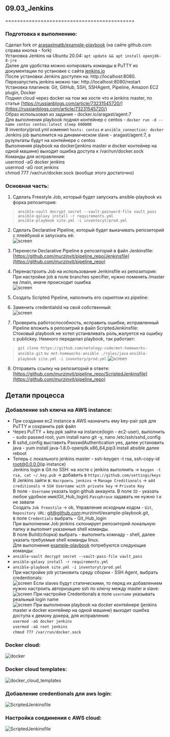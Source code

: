 ## 09.03_Jenkins
============================================</br>
### Подготовка к выполнению:
Сделал fork от [aragastmatb/example-playbook](https://github.com/aragastmatb/example-playbook) (на сайте github.com справа кнопка - fork) </br>
Установка Jenkins на Ubuntu 20.04: `apt update && apt install openjdk-8-jre` </br>
Далее для удобства можно копировать команды в PuTTY из документации по установке с сайта [jenkins.io](https://www.jenkins.io/doc/book/installing/linux/) </br>
После установки Jenkins доступен на: http://localhost:8080. Перезапустить jenkins можно так: http://localhost:8080/restart </br>
Установка плагинов: Git, GitHub, SSH, SSHAgent, Pipeline, Amazon EC2 plugin, Docker </br>
Поднял cloud через docker на том же хосте что и jenkins master, по статье [https://russianblogs.com/article/73231545720/](https://russianblogs.com/article/73231545720/) </br>
Образ использовал из задания - docker.io/aragast/agent:7 </br>
Для выполнения playbook поднял контейнер с centos - `docker run -d --name centos centos:latest sleep 600000` </br>
В inventory/prod.yml изменил `hosts: centos` и `ansible_connection: docker` </br>
Jenkins job выполнится на динамическом slave - aragast/agent:7, а рузультаты будут на контейнере с centos </br>
Выполненяя playbook на docker(jenkins master и docker контейнер на одной машине) выходит ошибка доступа к /var/run/docker.sock</br>
Команды для исправления: </br>
usermod -aG docker jenkins </br>
usermod -aG root jenkins </br>
chmod 777 /var/run/docker.sock (вообще этого достаточно) </br>

### Основная часть:
1. Сделать Freestyle Job, который будет запускать ansible-playbook из форка репозитория: </br>
> `ansible-vault decrypt secret --vault-password-file vault_pass` </br>
> `ansible-galaxy install -r requirements.yml` </br>
> `ansible-playbook site.yml -i inventoryt/prod.yml` </br>

2. Сделать Declarative Pipeline, который будет выкачивать репозиторий с плейбукой и запускать её: </br>
![screen](https://github.com/murzinvit/screen/blob/220ee2ba992ea9e241a19b752f6f6fe6a7dba7b0/Declarative%20pipeline.jpg)</br>

3. Перенести Declarative Pipeline в репозиторий в файл Jenkinsfile: </br>
[https://github.com/murzinvit/pipeline_repo/Jenkinsfile](https://github.com/murzinvit/pipeline_repo) 
4. Перенастроить Job на использование Jenkinsfile из репозитория: </br>
При настройке job в поле branches specifier, нужно поменять /master на /main, иначе происходит ошибка </br>
![screen](https://github.com/murzinvit/screen/blob/ae3e738a10be85234813e8e7b799c4fa92c05af9/Declarative%20pipeline%20from%20git.jpg)</br>
5. Создать Scripted Pipeline, наполнить его скриптом из pipeline: </br>
6. Заменить credentialsId на свой собственный: </br>
![screen](https://github.com/murzinvit/screen/blob/cef94a5941f2516c968fb4250b42838d34209d33/Scripted%20pipeline.jpg)
7. Проверить работоспособность, исправить ошибки, исправленный Pipeline вложить в репозитрий в файл ScriptedJenkinsfile: </br>
Стоковый playbook не хотел устанвливать роль,жалуется на ошибку с publickey. Немного переделал playbook, так работает:
> `git clone https://github.com/netology-code/mnt-homeworks-ansible.git`
> `mv mnt-homeworks-ansible ./roles/java`
> `ansible-playbook site.yml -i inventory/prod.yml`
![screen](https://github.com/murzinvit/screen/blob/e0a57d0635247346900f1a4913e174a2b267696d/Docker_build_ok.jpg)
8. Отправить ссылку на репозиторий в ответе: </br>
[https://github.com/murzinvit/pipeline_repo/ScriptedJenkinsfile](https://github.com/murzinvit/pipeline_repo) 

## Детали процесса </br>
### Добавление ssh ключа на AWS instance: </br>
 - При создании ec2 instance в AWS назначить ему key-pair ppk для PuTTY и сохранить ppk файл </br>
 - Через PuTTY + key.ppk зайти на instance(login - ec2-user), выполнить - sudo passwd root, yum install nano git -y, nano /etc/ssh/sshd_config </br>
 - В sshd_config выставить PasswdAuthentication yes, далее установить java - yum install java-1.8.0-openjdk.x86_64,pip3 install absible далее reboot </br>
 - Теперь с локального jenkins master - ssh-keygen -t rsa, ssh-copy-id root@0.0.0.0(ip instance) </br>
Jenkins login в Git по SSH: на хосте с jenkins выполнить -> `keygen -t rsa, cat ~/.key.pub` -> добавить в `https://github.com/settings/keys` </br>
В Jenkins зайти в: `Настроить jenkins` -> `Manage Creditionals` -> `add creditionals` -> `SSH Username with private key` -> `Private Key`</br>
В поле - `Username` указать login github аккаунта. В поле `ID` - указать любое удобное имя(Git_Hub_login).`Passphrase` задавать не нужно т.к не завали </br>
Создать `Job Freestile` -> ok, Управление исходным кодом - `Git`, `Repository URL`: git@github.com:murzinvit/example-playbook.git, </br> 
в поле `Credentials` выбрать - Git_Hub_login </br>
При выполнении Job jenkins склонирует репозиторий локальную папку и выполнит указанные shell команды. </br> 
В поле Build(сборка) выбрать - выполнить комнаду - shell, далее указать требуемые shell команды linux. </br> 
Для выполнения [example-playbook](https://github.com/murzinvit/example-playbook) потребуются следующие команды: </br>
 - `ansible-vault decrypt secret --vault-pass-file vault_pass`</br>
 - `ansible-galaxy install -r requirements.yml`</br>
 - `ansible-playbook site.yml -i inventoryt/prod.yml`</br>
 При настройке job установить среду сборки - SSH Agent, выбрать credentionals:</br>
![screen](https://github.com/murzinvit/screen/blob/88276bde7cfdce0da105b6ce0d3e41a0efb9fa41/Task_SSH_Enabled.jpg)
Если slaves будут статическими, то перед их добавлением нужно настроить авторизацию ssh по ключу между master и slave:</br>
![screen](https://github.com/murzinvit/screen/blob/847495506518851559ee0ed22ec97c3f3c8fb214/add_slave.jpg)
При настройке Credentionals в поле `username` указывать реальный login name </br>
![screen](https://github.com/murzinvit/screen/blob/484f9a3a2f0357f1181e6f5e7ec1975987ff7fc7/Credentionals_jenkins.jpg)
При выполнении playbook на docker контейнере (jenkins master и docker контейнер на одной машине) выходит ошибка доступа к демону докера, для исправления: </br>
`usermod -aG docker jenkins`</br>
`usermod -aG root jenkins`</br>
`chmod 777 /var/run/docker.sock`</br>
### Docker cloud:
![docker](https://github.com/murzinvit/screen/blob/c01850efa11eb876bf70a86712b145134ffd1588/Docker_cloud_connect.jpg)
### Docker cloud templates:
![docker_cloud_templates](https://github.com/murzinvit/screen/blob/f31d6e7dcd45d2b263eacc780fd52b1ebb70501f/Docker_clouds_templates.jpg)
### Добавление credentionals для aws login:
![ScriptedJenkinsfile](https://github.com/murzinvit/screen/blob/257e381048af8a761919b80b66df063ed613e402/Credentionals_for_aws.jpg)
### Настройка соединения с AWS cloud:
![ScriptedJenkinsfile](https://github.com/murzinvit/screen/blob/32f3e39dd1ee586c9bf453ce986adbded5212422/Cloud_connect_settings.jpg)









